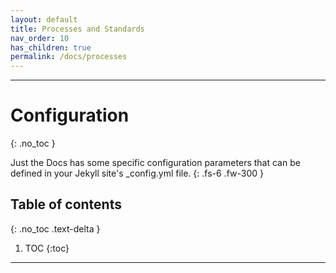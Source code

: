 ```yaml
---
layout: default
title: Processes and Standards
nav_order: 10
has_children: true
permalink: /docs/processes
---
```


---

# Configuration
{: .no_toc }

Just the Docs has some specific configuration parameters that can be defined in your Jekyll site's \_config.yml file.
{: .fs-6 .fw-300 }

## Table of contents
{: .no_toc .text-delta }

1. TOC
{:toc}

---
